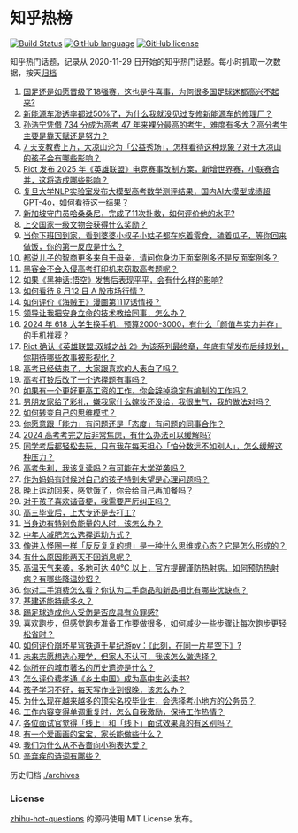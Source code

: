# 知乎热榜
[![Build Status](https://github.com/ToWeLong/zhihu-hot-questions/workflows/CI/badge.svg)](https://github.com/ToWeLong/zhihu-hot-questions/actions)
[![GitHub language](https://img.shields.io/badge/language-golang-orange.svg)](https://golang.org/)
[![GitHub license](https://img.shields.io/github/license/ToWeLong/zhihu-hot-questions)](https://github.com/ToWeLong/zhihu-hot-questions/blob/main/LICENSE)

知乎热门话题，记录从 2020-11-29 日开始的知乎热门话题。每小时抓取一次数据，按天[归档](./archives)

<!-- BEGIN -->

1. [国足还是如愿晋级了18强赛，这也是件喜事，为何很多国足球迷都高兴不起来?](https://www.zhihu.com/question/658670234)
1. [新能源车渗透率都过50%了，为什么我就没见过专修新能源车的修理厂？](https://www.zhihu.com/question/654140946)
1. [孙浩宁凭借 734 分成为高考 47 年来裸分最高的考生，难度有多大？高分考生主要是靠天赋还是努力？](https://www.zhihu.com/question/658564066)
1. [7 天支教费上万，大凉山沦为「公益秀场」，怎样看待这种现象？对于大凉山的孩子会有哪些影响？](https://www.zhihu.com/question/658661500)
1. [Riot 发布 2025 年《英雄联盟》电竞赛事改制方案，新增世界赛，小联赛合并，这将造成哪些影响？](https://www.zhihu.com/question/658674880)
1. [复旦大学NLP实验室发布大模型高考数学测评结果，国内AI大模型成绩超GPT-4o，如何看待这一结果？](https://www.zhihu.com/question/658712554)
1. [新加坡守门员哈桑桑尼，完成了11次扑救，如何评价他的水平?](https://www.zhihu.com/question/658674417)
1. [上交国家一级文物会获得什么奖励？](https://www.zhihu.com/question/395443992)
1. [当你下班回到家，看到婆婆小叔子小姑子都在吃着零食，磕着瓜子，等你回来做饭，你的第一反应是什么？](https://www.zhihu.com/question/658468327)
1. [都说儿子的智商更多来自于母亲，请问你身边正面案例多还是反面案例多？](https://www.zhihu.com/question/658345591)
1. [黑客会不会入侵高考打印机来窃取高考题呢？](https://www.zhihu.com/question/657166296)
1. [如果《黑神话:悟空》发售后表现平平，会有什么样的影响?](https://www.zhihu.com/question/658075932)
1. [如何看待 6 月12 日 A 股市场行情？](https://www.zhihu.com/question/658701221)
1. [如何评价《海贼王》漫画第1117话情报？](https://www.zhihu.com/question/658675081)
1. [领导让我把安身立命的技术教给同事，怎么办？](https://www.zhihu.com/question/658654234)
1. [2024 年 618 大学生换手机，预算2000-3000，有什么「颜值与实力并存」的手机推荐？](https://www.zhihu.com/question/658715595)
1. [Riot 确认《英雄联盟:双城之战 2》为该系列最终章，年底有望发布后续规划，你期待哪些故事被影视化？](https://www.zhihu.com/question/658706685)
1. [高考已经结束了，大家跟喜欢的人表白了吗？](https://www.zhihu.com/question/658568009)
1. [高考打铃后改了一个选择题有事吗？](https://www.zhihu.com/question/658496187)
1. [如果有一个更好更高工资的工作，你会辞掉稳定有编制的工作吗？](https://www.zhihu.com/question/658480831)
1. [男朋友家给了彩礼，嫌我家什么嫁妆还没给，我很生气，我的做法对吗？](https://www.zhihu.com/question/657482588)
1. [如何转变自己的思维模式？](https://www.zhihu.com/question/655945526)
1. [你愿意跟「能力」有问题还是「态度」有问题的同事合作？](https://www.zhihu.com/question/658545832)
1. [2024 高考考完之后非常焦虑，有什么办法可以缓解吗?](https://www.zhihu.com/question/658588457)
1. [同学考后都轻松去玩，只有我在每天担心「怕分数远不如别人」，怎么缓解这种压力？](https://www.zhihu.com/question/658169337)
1. [高考失利，我该复读吗？有可能在大学逆袭吗？](https://www.zhihu.com/question/658176435)
1. [作为妈妈有时候对自己的孩子特别失望是心理问题吗？](https://www.zhihu.com/question/657932918)
1. [晚上运动回来，感觉饿了，你会给自己再加餐吗？](https://www.zhihu.com/question/657786295)
1. [对于孩子喜欢谐音梗，我需要严厉纠正吗？](https://www.zhihu.com/question/658137253)
1. [高三毕业后，上大专还是去打工?](https://www.zhihu.com/question/658656196)
1. [当身边有特别负能量的人时，该怎么办？](https://www.zhihu.com/question/658412387)
1. [中年人减肥怎么选择运动方式？](https://www.zhihu.com/question/657724799)
1. [像进入怪圈一样「反反复复的想」是一种什么思维或心态？它是怎么形成的？](https://www.zhihu.com/question/658368065)
1. [有什么原因能两天不回消息呢？](https://www.zhihu.com/question/658574129)
1. [高温天气来袭，多地可达 40℃ 以上，官方提醒谨防热射病，如何预防热射病？有哪些降温妙招？](https://www.zhihu.com/question/658636066)
1. [你对二手消费怎么看？你认为二手商品和新品相比有哪些优缺点？](https://www.zhihu.com/question/657588418)
1. [基建还能持续多久？](https://www.zhihu.com/question/642102504)
1. [踢足球造成他人受伤是否应具有负罪感?](https://www.zhihu.com/question/654111595)
1. [喜欢跑步，但感觉跑步准备工作要做很多，如何减少一些步骤让每次跑步更轻松省时？](https://www.zhihu.com/question/658422549)
1. [如何评价崩坏星穹铁道千星纪游pv：《此刻，在同一片星空下》?](https://www.zhihu.com/question/658624382)
1. [未来志愿想选心理学，但家人不认可，我该怎么做选择？](https://www.zhihu.com/question/658469661)
1. [你所在的城市著名的历史遗迹是什么？](https://www.zhihu.com/question/384502182)
1. [怎么评价费孝通《乡土中国》成为高中生必读书?](https://www.zhihu.com/question/644230784)
1. [孩子学习不好，每天写作业到很晚，该怎么办？](https://www.zhihu.com/question/658092556)
1. [为什么现在越来越多的顶尖名校毕业生，会选择考小地方的公务员？](https://www.zhihu.com/question/658171103)
1. [工作内容变得单调重复时，怎么自我激励，保持工作热情？](https://www.zhihu.com/question/657937582)
1. [各位面试官觉得「线上」和「线下」面试效果真的有区别吗？](https://www.zhihu.com/question/657960041)
1. [有一个爱画画的宝宝，家长能做些什么？](https://www.zhihu.com/question/657858582)
1. [我们为什么从不吝啬向小狗表达爱？](https://www.zhihu.com/question/657777019)
1. [辛弃疾的诗词有哪些？](https://www.zhihu.com/question/653141739)

<!-- END -->

历史归档 [./archives](./archives)


### License
[zhihu-hot-questions](https://github.com/towelong/zhihu-hot-questions) 的源码使用 MIT License 发布。
